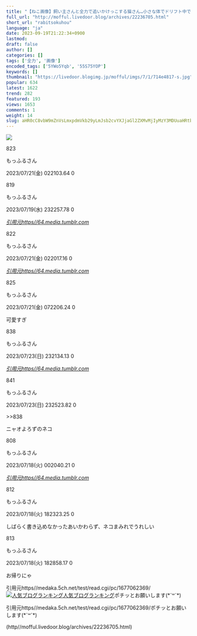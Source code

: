 ```yaml
---
title: "【ねこ画像】飼い主さんと全力で追いかけっこする猫さん…小さな体でドリフト中ですwww "
full_url: "http://mofful.livedoor.blog/archives/22236705.html"
short_url: "rabitsokuhou"
language: "ja"
date: 2023-09-19T21:22:34+0900
lastmod: 
draft: false
author: []
categories: []
tags: ['全力', '画像']
encoded_tags: ['5YWo5Yqb', '55S75YOP']
keywords: []
thumbnail: "https://livedoor.blogimg.jp/mofful/imgs/7/1/714e4817-s.jpg"
popular: 634
latest: 1622
trend: 282
featured: 193
views: 1653
comments: 1
weight: 14
slug: aHR0cC8vbW9mZnVsLmxpdmVkb29yLmJsb2cvYXJjaGl2ZXMvMjIyMzY3MDUuaHRtbA==
---
```


![](https://livedoor.blogimg.jp/mofful/imgs/7/1/714e4817-s.jpg)

<div><p class='t_h'>823 <p>もっふるさん</p> <p> 2023/07/21(金) 022103.64 0</p></p><p class='t_h'></p><p class='t_h'>819 <p>もっふるさん</p> <p> 2023/07/19(水) 232257.78 0</p></p> <a href='https//64.media.tumblr.com/50eb1f6e06ae69a5f8b788703e6ad8a8/ec9cb82704e2c18d-e4/s1280x1920/a03e0d3437b1f1ffd841b47f26b51cc61a26b5a8.jpg' target='_blank' title=''><i><p>引用元https//64.media.tumblr.com</p></i></a> <p class='t_h'>822 <p>もっふるさん</p> <p> 2023/07/21(金) 022017.16 0</p></p> <a href='https//64.media.tumblr.com/fce418befad35c2ee72a79b553f27f76/774b69e3c689ca1b-e2/s1280x1920/d982445227dc3b5a7e44f1bd1af0ec850fc21e8d.jpg' target='_blank' title=''><i><p>引用元https//64.media.tumblr.com</p></i></a> <p class='t_h'>825 <p>もっふるさん</p> <p> 2023/07/21(金) 072206.24 0</p></p> <p class='t_b'> 可愛すぎ </p> <p class='t_h'>838 <p>もっふるさん</p> <p> 2023/07/23(日) 232134.13 0</p></p> <a href='https//64.media.tumblr.com/679c91edb180e4dc95f9f1cae10347dd/8a47dafbfb9f1781-d2/s500x750/74eafdf67d12b7b51e7d6efbca277bd53f8037eb.jpg' target='_blank' title=''><i><p>引用元https//64.media.tumblr.com</p></i></a> <p class='t_h t_i'>841 <p>もっふるさん</p> <p> 2023/07/23(日) 232523.82 0</p></p> <p class='t_b t_i'> <p class='anchor'>>>838</p> ニャオよろずのネコ </p><p class='t_h'>808 <p>もっふるさん</p> <p>2023/07/18(火) 002040.21 0</p></p><a title='' target='_blank' href='https//64.media.tumblr.com/479896d6f97028cdb20ebb9f42875254/e5546d94a9435c04-50/s500x750/e1f15983ea1941c74fc1d8d9d824a83e61c4e273.jpg'><i><p>引用元https//64.media.tumblr.com</p></i></a><p class='t_h'>812 <p>もっふるさん</p> <p>2023/07/18(火) 182323.25 0</p></p><p class='t_b'>しばらく書き込めなかったあいかわらず、ネコまみれでうれしい</p><p class='t_h'>813 <p>もっふるさん</p> <p>2023/07/18(火) 182858.17 0</p></p><p class='t_b'>お帰りにゃ</p> 引用元https//medaka.5ch.net/test/read.cgi/pc/1677062369/<a href='//blog.with2.net/link/?2036932'><img src='https//blog.with2.net/img/banner/banner_21.gif' title='人気ブログランキング'></a><a href='//blog.with2.net/link/?2036932'>人気ブログランキング</a>ポチッとお願いします(*´꒳`*)<img border='0' width='1' height='1' src='https//www11.a8.net/0.gif?a8mat=3BDUGQ+4RHMA+2HOM+BS629' alt=''> <p>引用元https//medaka.5ch.net/test/read.cgi/pc/1677062369/ポチッとお願いします(*´꒳`*)</p></div>

(http//mofful.livedoor.blog/archives/22236705.html)
